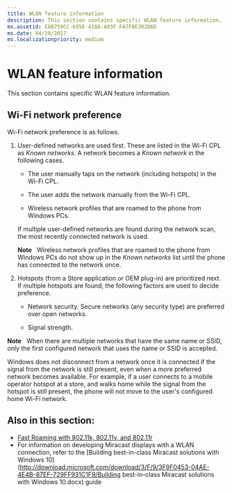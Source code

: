 ```yaml
---
title: WLAN feature information
description: This section contains specific WLAN feature information.
ms.assetid: E8B759CC-695E-418A-A93F-FA7F0E302D6D
ms.date: 04/20/2017
ms.localizationpriority: medium
---
```


# WLAN feature information


This section contains specific WLAN feature information.

## Wi-Fi network preference


Wi-Fi network preference is as follows.

1.  User-defined networks are used first. These are listed in the Wi-Fi CPL as *Known networks*. A network becomes a *Known network* in the following cases.

    -   The user manually taps on the network (including hotspots) in the Wi-Fi CPL.

    -   The user adds the network manually from the Wi-Fi CPL.

    -   Wireless network profiles that are roamed to the phone from Windows PCs.

    If multiple user-defined networks are found during the network scan, the most recently connected network is used.

    **Note**  
    Wireless network profiles that are roamed to the phone from Windows PCs do not show up in the *Known networks* list until the phone has connected to the network once.

     

2.  Hotspots (from a Store application or OEM plug-in) are prioritized next. If multiple hotspots are found, the following factors are used to decide preference.

    -   Network security. Secure networks (any security type) are preferred over open networks.

    -   Signal strength.

**Note**  
When there are multiple networks that have the same name or SSID, only the first configured network that uses the name or SSID is accepted.

 

Windows does not disconnect from a network once it is connected if the signal from the network is still present, even when a more preferred network becomes available. For example, if a user connects to a mobile operator hotspot at a store, and walks home while the signal from the hotspot is still present, the phone will not move to the user's configured home Wi-Fi network.

## Also in this section:


-   [Fast Roaming with 802.11k, 802.11v, and 802.11r](fast-roaming-with-802-11k--802-11v--and-802-11r.md)
- For information on developing Miracast displays with a WLAN connection, refer to the [Building best-in-class Miracast solutions with Windows 10](http://download.microsoft.com/download/3/F/9/3F9F0453-04AE-4E4B-87EF-729FF931C1F9/Building best-in-class Miracast solutions with Windows 10.docx) guide

 

 





